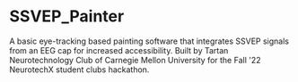 # SSVEP_Painter

A basic eye-tracking based painting software that integrates SSVEP signals from an EEG cap for increased accessibility. Built by Tartan Neurotechnology Club of Carnegie Mellon University for the Fall '22 NeurotechX student clubs hackathon.

